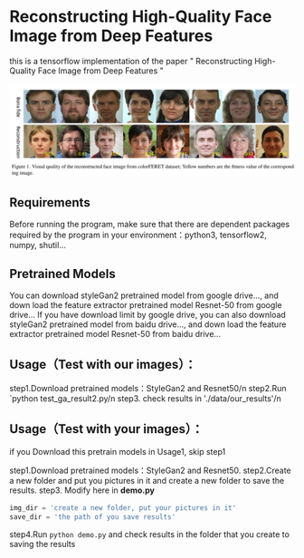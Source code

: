 # Reconstructing High-Quality Face Image from Deep Features

this is a tensorflow implementation of the paper " Reconstructing High-Quality Face Image from Deep Features "

<img src="https://github.com/charlesLucky/auto_decoder_encoder_tf_2/blob/main/data/reconstruction.png" >


## Requirements
Before running the program, make sure that there are dependent packages required by the program in your environment：python3, tensorflow2, numpy, shutil...



## Pretrained Models
You can download styleGan2 pretrained model from google drive..., and down load the feature extractor pretrained model Resnet-50 from google drive...
If you have download limit by google drive, you can also download styleGan2 pretrained model from baidu drive..., and down load the feature extractor pretrained model Resnet-50 from baidu drive...


##  Usage（Test with our images）：
step1.Download pretrained models：StyleGan2 and Resnet50/n
step2.Run `python test_ga_result2.py/n
step3. check results in './data/our_results'/n


##  Usage（Test with your images）：
if you Download this pretrain models in Usage1, skip step1

step1.Download pretrained models：StyleGan2 and Resnet50.
step2.Create a new folder and put you pictures in it and create a new folder to save the results.
step3. Modify here in **demo.py**
```python
img_dir = 'create a new folder, put your pictures in it'
save_dir = 'the path of you save results'
```
step4.Run `python demo.py` and check results in the folder that you create to saving the results
